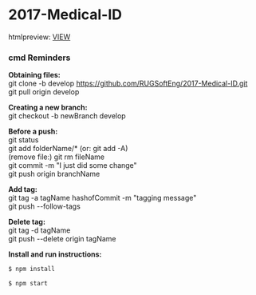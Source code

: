 # 2017-Medical-ID
htmlpreview: [VIEW](https://htmlpreview.github.io/?https://raw.githubusercontent.com/RUGSoftEng/2017-Medical-ID/develop/index.html)

### cmd Reminders ###

**Obtaining files:**   
git clone -b develop https://github.com/RUGSoftEng/2017-Medical-ID.git  
git pull origin develop

**Creating a new branch:**   
git checkout -b newBranch develop

**Before a push:**   
git status  
git add folderName/* (or: git add -A)  
(remove file:) git rm fileName  
git commit -m "I just did some change"   
git push origin branchName 

**Add tag:**  
git tag -a tagName hashofCommit -m "tagging message"  
git push --follow-tags  

**Delete tag:**  
git tag -d tagName  
git push --delete origin tagName

**Install and run instructions:**
```sh
$ npm install
```

```sh
$ npm start
```
